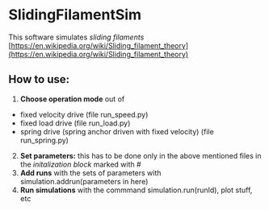 # SlidingFilamentSim

This software simulates *sliding filaments* [https://en.wikipedia.org/wiki/Sliding_filament_theory](https://en.wikipedia.org/wiki/Sliding_filament_theory)

## How to use:
1. **Choose operation mode** out of 
* fixed velocity drive (file run\_speed.py)
* fixed load drive (file run\_load.py)
* spring drive (spring anchor driven with fixed velocity) (file run\_spring.py)
2. **Set parameters:** this has to be done only in the above mentioned files in the _initalization block_ marked with \#
3. **Add runs** with the sets of parameters with simulation.addrun(parameters in here)
4. **Run simulations** with the commmand simulation.run(runId), plot stuff, etc
